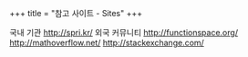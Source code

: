 +++
title = "참고 사이트 - Sites"
+++


국내 기관
http://spri.kr/
외국 커뮤니티
http://functionspace.org/
http://mathoverflow.net/
http://stackexchange.com/
